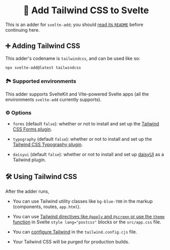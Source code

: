 <h1 align="center">💨 Add Tailwind CSS to Svelte</h1>

This is an adder for `svelte-add`; you should [read its `README`](https://github.com/svelte-add/svelte-add#readme) before continuing here.

## ➕ Adding Tailwind CSS

This adder's codename is `tailwindcss`, and can be used like so:

```sh
npx svelte-add@latest tailwindcss
```

### 🏞 Supported environments

This adder supports SvelteKit and Vite-powered Svelte apps (all the environments `svelte-add` currently supports).

### ⚙️ Options

- `forms` (default `false`): whether or not to install and set up the [Tailwind CSS Forms plugin](https://github.com/tailwindlabs/tailwindcss-forms).

- `typography` (default `false`): whether or not to install and set up the [Tailwind CSS Typography plugin](https://github.com/tailwindlabs/tailwindcss-typography).

- `daisyui` (default `false`): whether or not to install and set up [daisyUI](https://github.com/saadeghi/daisyui) as a Tailwind plugin.

## 🛠 Using Tailwind CSS

After the adder runs,

- You can use Tailwind utility classes like `bg-blue-700` in the markup (components, routes, `app.html`).

- You can use [Tailwind directives like `@apply` and `@screen` or use the `theme` function](https://tailwindcss.com/docs/functions-and-directives) in Svelte `style lang="postcss"` blocks or the `src/app.css` file.

- You can [configure Tailwind](https://tailwindcss.com/docs/configuration) in the `tailwind.config.cjs` file.

- Your Tailwind CSS will be purged for production builds.
